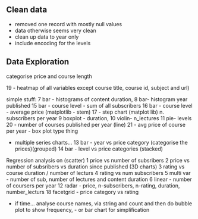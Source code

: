 ## Clean data
- removed one record with mostly null values
- data otherwise seems very clean
- clean up data to year only
- include encoding for the levels
## Data Exploration

categorise price and course length

19 - heatmap of all variables except course title, course id, subject and url)

simple stuff:
  7 bar - histograms of content duration,
  8 bar- histogram year published
  15 bar - course level - sum of all subscribers
  16 bar - course level - average price (matplotlib - stem)
  17 - step chart (matplot lib) n. subscribers per year
  9 boxplot - duration,
  10 violin- n_lectures
  11 pie- levels 
  20 - number of courses published per year (line)
  21 - avg price of course per year - box plot type thing
  
  - multiple series charts... 
    13 bar - year vs price category (categorise the prices)(grouped)
    14 bar - level vs price categories (stacked)

Regression analysis on (scatter)
  1 price vs number of subsribers 
  2 price vs number of subsribers vs duration since published (3D charts)
  3 rating vs course duration / number of lecturs
  4 rating vs num subscribers
  5 multi var - number of sub, number of lectures and content duration
  6 linear - number of coursers per year
  12 radar - price, n-subscribers, n-rating, duration, number_lecturs
  18 facetgrid - price category vs rating
 
   
  
   
  - if time... analyse course names, via string and count and then do bubble plot to show frequency, - or bar chart for simplification
